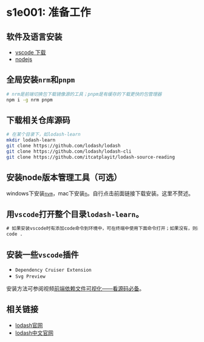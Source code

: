 # s1e001: 准备工作

## 软件及语言安装

- [vscode 下载](https://code.visualstudio.com/Download)
- [nodejs](https://nodejs.org/en/download)

## 全局安装`nrm`和`pnpm`

```sh
# nrm是前端切换包下载镜像源的工具；pnpm是有缓存的下载更快的包管理器
npm i -g nrm pnpm
```

## 下载相关仓库源码

```sh
# 在某个目录下，如lodash-learn
mkdir lodash-learn
git clone https://github.com/lodash/lodash
git clone https://github.com/lodash/lodash-cli
git clone https://github.com/itcatplayit/lodash-source-reading
```

## 安装node版本管理工具（可选）

windows下安装[`nvm`](https://github.com/coreybutler/nvm-windows)，mac下安装[`n`](https://github.com/tj/n)。自行点击前面链接下载安装。这里不赘述。

## 用`vscode`打开整个目录`lodash-learn`。

```cmd
# 如果安装vscode时有添加code命令到环境中，可在终端中使用下面命令打开；如果没有，则直接拖拽整个目录到vscode编辑器中。
code .
```

## 安装一些`vscode`插件

- `Dependency Cruiser Extension `
- `Svg Preview`

安装方法可参阅视频[前端依赖文件可视化——看源码必备](https://www.bilibili.com/video/BV1ws4y1F75B/)。

## 相关链接

- [lodash官网](https://lodash.com/)
- [lodash中文官网](https://www.lodashjs.com/)
